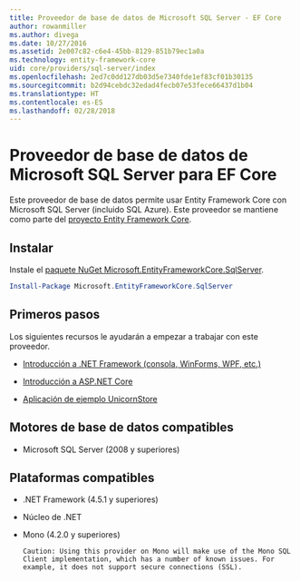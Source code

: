 ```yaml
---
title: Proveedor de base de datos de Microsoft SQL Server - EF Core
author: rowanmiller
ms.author: divega
ms.date: 10/27/2016
ms.assetid: 2e007c82-c6e4-45bb-8129-851b79ec1a0a
ms.technology: entity-framework-core
uid: core/providers/sql-server/index
ms.openlocfilehash: 2ed7c0dd127db03d5e7340fde1ef83cf01b30135
ms.sourcegitcommit: b2d94cebdc32edad4fecb07e53fece66437d1b04
ms.translationtype: HT
ms.contentlocale: es-ES
ms.lasthandoff: 02/28/2018
---
```

# <a name="microsoft-sql-server-ef-core-database-provider"></a>Proveedor de base de datos de Microsoft SQL Server para EF Core

Este proveedor de base de datos permite usar Entity Framework Core con Microsoft SQL Server (incluido SQL Azure). Este proveedor se mantiene como parte del [proyecto Entity Framework Core](https://github.com/aspnet/EntityFrameworkCore).

## <a name="install"></a>Instalar

Instale el [paquete NuGet Microsoft.EntityFrameworkCore.SqlServer](https://www.nuget.org/packages/Microsoft.EntityFrameworkCore.SqlServer/).

``` powershell
Install-Package Microsoft.EntityFrameworkCore.SqlServer
```

## <a name="get-started"></a>Primeros pasos

Los siguientes recursos le ayudarán a empezar a trabajar con este proveedor.
* [Introducción a .NET Framework (consola, WinForms, WPF, etc.)](../../get-started/full-dotnet/index.md)

* [Introducción a ASP.NET Core](../../get-started/aspnetcore/index.md)

* [Aplicación de ejemplo UnicornStore](https://github.com/rowanmiller/UnicornStore/tree/master/UnicornStore)

## <a name="supported-database-engines"></a>Motores de base de datos compatibles

* Microsoft SQL Server (2008 y superiores)

## <a name="supported-platforms"></a>Plataformas compatibles

* .NET Framework (4.5.1 y superiores)

* Núcleo de .NET

* Mono (4.2.0 y superiores)

      Caution: Using this provider on Mono will make use of the Mono SQL Client implementation, which has a number of known issues. For example, it does not support secure connections (SSL).
